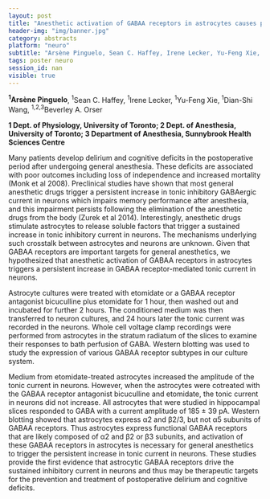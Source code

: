 ```yaml
---
layout: post
title: "Anesthetic activation of GABAA receptors in astrocytes causes persistent GABAA receptor hyperactivity in neurons in mice"
header-img: "img/banner.jpg"
category: abstracts
platform: "neuro"
subtitle: "Arsène Pinguelo, Sean C. Haffey, Irene Lecker, Yu-Feng Xie, Dian-Shi Wang, Beverley A. Orser"
tags: poster neuro
session_id: nan
visible: true
---
```

**<sup>1</sup>Arsène Pinguelo**, <sup>1</sup>Sean C. Haffey, <sup>1</sup>Irene Lecker, <sup>1</sup>Yu-Feng Xie, <sup>1</sup>Dian-Shi Wang, <sup>1,2,3</sup>Beverley A. Orser

__1 Dept. of Physiology, University of Toronto; 2 Dept. of Anesthesia, University of Toronto; 3 Department of Anesthesia, Sunnybrook Health Sciences Centre__

Many patients develop delirium and cognitive deficits in the postoperative period after undergoing general anesthesia. These deficits are associated with poor outcomes including loss of independence and increased mortality (Monk et al 2008). Preclinical studies have shown that most general anesthetic drugs trigger a persistent increase in tonic inhibitory GABAergic current in neurons which impairs memory performance after anesthesia, and this impairment persists following the elimination of the anesthetic drugs from the body (Zurek et al 2014). Interestingly, anesthetic drugs stimulate astrocytes to release soluble factors that trigger a sustained increase in tonic inhibitory current in neurons. The mechanisms underlying such crosstalk between astrocytes and neurons are unknown. Given that GABAA receptors are important targets for general anesthetics, we hypothesized that anesthetic activation of GABAA receptors in astrocytes triggers a persistent increase in GABAA receptor-mediated tonic current in neurons. 

Astrocyte cultures were treated with etomidate or a GABAA receptor antagonist bicuculline plus etomidate for 1 hour, then washed out and incubated for further 2 hours. The conditioned medium was then transferred to neuron cultures, and 24 hours later the tonic current was recorded in the neurons. Whole cell voltage clamp recordings were performed from astrocytes in the stratum radiatum of the slices to examine their responses to bath perfusion of GABA. Western blotting was used to study the expression of various GABAA receptor subtypes in our culture system.

Medium from etomidate-treated astrocytes increased the amplitude of the tonic current in neurons. However, when the astrocytes were cotreated with the GABAA receptor antagonist bicuculline and etomidate, the tonic current in neurons did not increase. All astrocytes that were studied in hippocampal slices responded to GABA with a current amplitude of 185 ± 39 pA. Western blotting showed that astrocytes express α2 and β2/3, but not α5 subunits of GABAA receptors. Thus astrocytes express functional GABAA receptors that are likely composed of α2 and β2 or β3 subunits, and activation of these GABAA receptors in astrocytes is necessary for general anesthetics to trigger the persistent increase in tonic current in neurons. These studies provide the first evidence that astrocytic GABAA receptors drive the sustained inhibitory current in neurons and thus may be therapeutic targets for the prevention and treatment of postoperative delirium and cognitive deficits. 